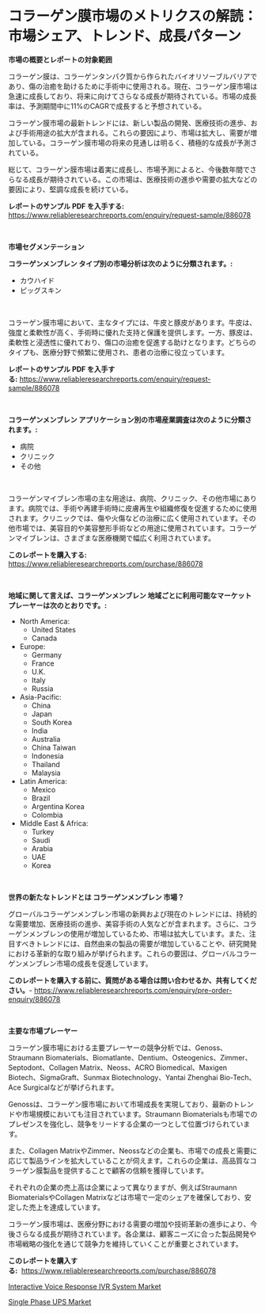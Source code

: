 <p><h1>コラーゲン膜市場のメトリクスの解読：市場シェア、トレンド、成長パターン</h1></p><p><strong>市場の概要とレポートの対象範囲</strong></p>
<p><p>コラーゲン膜は、コラーゲンタンパク質から作られたバイオリソーブルバリアであり、傷の治癒を助けるために手術中に使用される。現在、コラーゲン膜市場は急速に成長しており、将来に向けてさらなる成長が期待されている。市場の成長率は、予測期間中に11%のCAGRで成長すると予想されている。</p><p>コラーゲン膜市場の最新トレンドには、新しい製品の開発、医療技術の進歩、および手術用途の拡大が含まれる。これらの要因により、市場は拡大し、需要が増加している。コラーゲン膜市場の将来の見通しは明るく、積極的な成長が予測されている。</p><p>総じて、コラーゲン膜市場は着実に成長し、市場予測によると、今後数年間でさらなる成長が期待されている。この市場は、医療技術の進歩や需要の拡大などの要因により、堅調な成長を続けている。</p></p>
<p><strong>レポートのサンプル PDF を入手する:</strong> <a href="https://www.reliableresearchreports.com/enquiry/request-sample/886078">https://www.reliableresearchreports.com/enquiry/request-sample/886078</a></p>
<p>&nbsp;</p>
<p><strong>市場セグメンテーション</strong></p>
<p><strong>コラーゲンメンブレン タイプ別の市場分析は次のように分類されます。:</strong></p>
<p><ul><li>カウハイド</li><li>ピッグスキン</li></ul></p>
<p>&nbsp;</p>
<p><p>コラーゲン膜市場において、主なタイプには、牛皮と豚皮があります。牛皮は、強度と柔軟性が高く、手術時に優れた支持と保護を提供します。一方、豚皮は、柔軟性と浸透性に優れており、傷口の治癒を促進する助けとなります。どちらのタイプも、医療分野で頻繁に使用され、患者の治療に役立っています。</p></p>
<p><strong>レポートのサンプル PDF を入手する:</strong>&nbsp;<a href="https://www.reliableresearchreports.com/enquiry/request-sample/886078">https://www.reliableresearchreports.com/enquiry/request-sample/886078</a></p>
<p>&nbsp;</p>
<p><strong> コラーゲンメンブレン アプリケーション別の市場産業調査は次のように分類されます。:</strong></p>
<p><ul><li>病院</li><li>クリニック</li><li>その他</li></ul></p>
<p>&nbsp;</p>
<p><p>コラーゲンマイブレン市場の主な用途は、病院、クリニック、その他市場にあります。病院では、手術や再建手術時に皮膚再生や組織修復を促進するために使用されます。クリニックでは、傷や火傷などの治療に広く使用されています。その他市場では、美容目的や美容整形手術などの用途に使用されています。コラーゲンマイブレンは、さまざまな医療機関で幅広く利用されています。</p></p>
<p><strong>このレポートを購入する:</strong>&nbsp; <a href="https://www.reliableresearchreports.com/purchase/886078">https://www.reliableresearchreports.com/purchase/886078</a></p>
<p>&nbsp;</p>
<p><strong>地域に関して言えば、コラーゲンメンブレン 地域ごとに利用可能なマーケットプレーヤーは次のとおりです。:</strong></p>
<p><ul>
    <li>
        North America:
        <ul>
            <li>United States</li>
            <li>Canada</li>
        </ul>
    </li>
    <li>
        Europe:
        <ul>
            <li>Germany</li>
            <li>France</li>
            <li>U.K.</li>
            <li>Italy</li>
            <li>Russia</li>
        </ul>
    </li>
    <li>
        Asia-Pacific:
        <ul>
            <li>China</li>
            <li>Japan</li>
            <li>South Korea</li>
            <li>India</li>
            <li>Australia</li>
            <li>China Taiwan</li>
            <li>Indonesia</li>
            <li>Thailand</li>
            <li>Malaysia</li>
        </ul>
    </li>
    <li>
        Latin America:
        <ul>
            <li>Mexico</li>
            <li>Brazil</li>
            <li>Argentina Korea</li>
            <li>Colombia</li>
        </ul>
    </li>
    <li>
        Middle East & Africa:
        <ul>
            <li>Turkey</li>
            <li>Saudi</li>
            <li>Arabia</li>
            <li>UAE</li>
            <li>Korea</li>
        </ul>
    </li>
    </ul></p>
<p>&nbsp;</p>
<p><strong>世界の新たなトレンドとは コラーゲンメンブレン 市場？</strong></p>
<p><p>グローバルコラーゲンメンブレン市場の新興および現在のトレンドには、持続的な需要増加、医療技術の進歩、美容手術の人気などが含まれます。さらに、コラーゲンメンブレンの使用が増加しているため、市場は拡大しています。また、注目すべきトレンドには、自然由来の製品の需要が増加していることや、研究開発における革新的な取り組みが挙げられます。これらの要因は、グローバルコラーゲンメンブレン市場の成長を促進しています。</p></p>
<p><strong>このレポートを購入する前に、質問がある場合は問い合わせるか、共有してください。</strong>- <a href="https://www.reliableresearchreports.com/enquiry/pre-order-enquiry/886078">https://www.reliableresearchreports.com/enquiry/pre-order-enquiry/886078</a></p>
<p>&nbsp;</p>
<p><strong>主要な市場プレーヤー</strong></p>
<p><p>コラーゲン膜市場における主要プレーヤーの競争分析では、Genoss、Straumann Biomaterials、Biomatlante、Dentium、Osteogenics、Zimmer、Septodont、Collagen Matrix、Neoss、ACRO Biomedical、Maxigen Biotech、SigmaGraft、Sunmax Biotechnology、Yantai Zhenghai Bio-Tech、Ace Surgicalなどが挙げられます。</p><p>Genossは、コラーゲン膜市場において市場成長を実現しており、最新のトレンドや市場規模においても注目されています。Straumann Biomaterialsも市場でのプレゼンスを強化し、競争をリードする企業の一つとして位置づけられています。</p><p>また、Collagen MatrixやZimmer、Neossなどの企業も、市場での成長と需要に応じて製品ラインを拡大していることが伺えます。これらの企業は、高品質なコラーゲン膜製品を提供することで顧客の信頼を獲得しています。</p><p>それぞれの企業の売上高は企業によって異なりますが、例えばStraumann BiomaterialsやCollagen Matrixなどは市場で一定のシェアを確保しており、安定した売上を達成しています。</p><p>コラーゲン膜市場は、医療分野における需要の増加や技術革新の進歩により、今後さらなる成長が期待されています。各企業は、顧客ニーズに合った製品開発や市場戦略の強化を通じて競争力を維持していくことが重要とされています。</p></p>
<p><strong>このレポートを購入する:</strong>&nbsp;&nbsp;<a href="https://www.reliableresearchreports.com/purchase/886078">https://www.reliableresearchreports.com/purchase/886078</a></p>
<p><p><a href="https://github.com/danielneavesallisons03mba/Market-Research-Report-List-1/blob/main/interactive-voice-response-ivr-system-market.md">Interactive Voice Response IVR System Market</a></p><p><a href="https://github.com/dimitrishawkinswaynenp91rgz/Market-Research-Report-List-2/blob/main/single-phase-ups-market.md">Single Phase UPS Market</a></p></p>